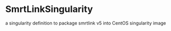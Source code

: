 # SmrtLinkSingularity
a singularity definition to package smrtlink v5 into CentOS singularity image
